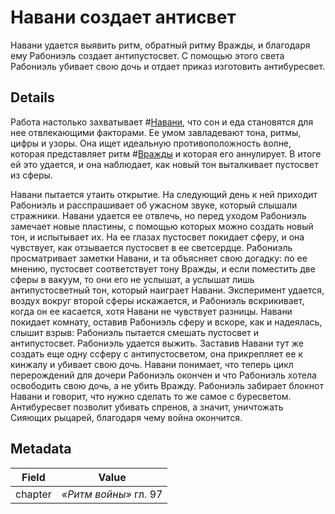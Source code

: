 # Навани создает антисвет
Навани удается выявить ритм, обратный ритму Вражды, и благодаря ему Рабониэль создает антипустосвет. С помощью этого света Рабониэль убивает свою дочь и отдает приказ изготовить антибуресвет. 

## Details
Работа настолько захватывает #[Навани](characters/navani), что сон и еда становятся для нее отвлекающими факторами. Ее умом завладевают тона, ритмы, цифры и узоры. Она ищет идеальную противоположность волне, которая представляет ритм #[Вражды](characters/odium) и которая его аннулирует. В итоге ей это удается, и она наблюдает, как новый тон выталкивает пустосвет из сферы. 

Навани пытается утаить открытие. На следующий день к ней приходит Рабониэль и расспрашивает об ужасном звуке, который слышали стражники. Навани удается ее отвлечь, но перед уходом Рабониэль замечает новые пластины, с помощью которых можно создать новый тон, и испытывает их. На ее глазах пустосвет покидает сферу, и она чувствует, как отзывается пустосвет в ее светсердце. Рабониэль просматривает заметки Навани, и та объясняет свою догадку: по ее мнению, пустосвет соответствует тону Вражды, и если поместить две сферы в вакуум, то они его не услышат, а услышат лишь антипустосветный тон, который наиграет Навани. Эксперимент удается, воздух вокруг второй сферы искажается, и Рабониэль вскрикивает, когда он ее касается, хотя Навани не чувствует разницы. Навани покидает комнату, оставив Рабониэль сферу и вскоре, как и надеялась, слышит взрыв: Рабониэль пытается смешать пустосвет и антипустосвет. Рабониэль удается выжить. Заставив Навани тут же создать еще одну ссферу с антипустосветом, она прикрепляет ее к кинжалу и убивает свою дочь. Навани понимает, что теперь цикл перерождений для дочери Рабониэль окончен и что Рабониэль хотела освободить свою дочь, а не убить Вражду. Рабониэль забирает блокнот Навани и говорит, что нужно сделать то же самое с буресветом. Антибуресвет позволит убивать спренов, а значит, уничтожать Сияющих рыцарей, благодаря чему война окончится.

## Metadata
| Field | Value |
| ----- | ----- |
| chapter | *«Ритм войны»* гл. 97|
